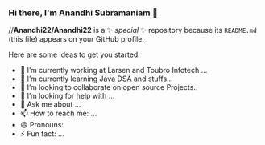 ### Hi there, I'm Anandhi Subramaniam 👋


//**Anandhi22/Anandhi22** is a ✨ _special_ ✨ repository because its `README.md` (this file) appears on your GitHub profile.

Here are some ideas to get you started:

- 🔭 I’m currently working at Larsen and Toubro Infotech ...
- 🌱 I’m currently learning Java DSA and stuffs...
- 👯 I’m looking to collaborate on open source Projects..
- 🤔 I’m looking for help with ...
- 💬 Ask me about ...
- 📫 How to reach me: ...
- 😄 Pronouns: 
- ⚡ Fun fact: ...
